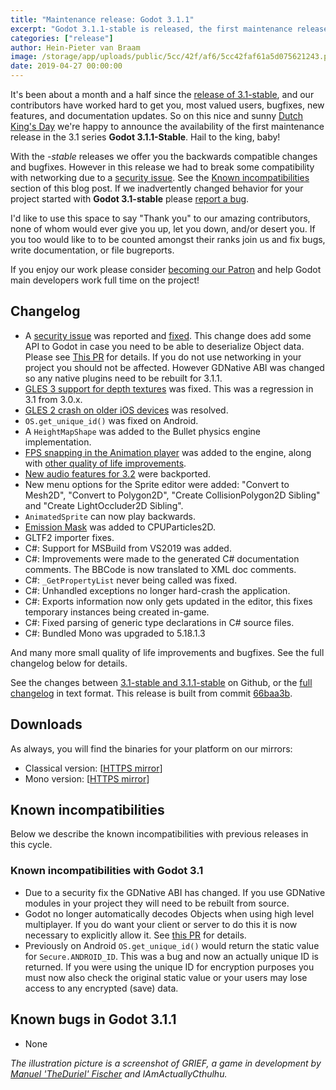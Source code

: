 ```yaml
---
title: "Maintenance release: Godot 3.1.1"
excerpt: "Godot 3.1.1-stable is released, the first maintenance release of the 3.1 series. In this release we've fixed an important security issue related to networking, added some nice quality of life improvements to the animation editor, and fixed several bugs."
categories: ["release"]
author: Hein-Pieter van Braam
image: /storage/app/uploads/public/5cc/42f/af6/5cc42faf61a5d075621243.png
date: 2019-04-27 00:00:00
---
```


It's been about a month and a half since the [release of 3.1-stable](https://godotengine.org/article/godot-3-1-released), and our contributors have worked hard to get you, most valued users, bugfixes, new features, and documentation updates. So on this nice and sunny [Dutch King's Day](https://en.wikipedia.org/wiki/Koningsdag) we're happy to announce the availability of the first maintenance release in the 3.1 series **Godot 3.1.1-Stable**. Hail to the king, baby!

With the *-stable* releases we offer you the backwards compatible changes and bugfixes. However in this release we had to break some compatibility with networking due to a [security issue](https://github.com/godotengine/godot/issues/27395). See the [Known incompatibilities](#known-incompatibilites) section of this blog post. If we inadvertently changed behavior for your project started with **Godot 3.1-stable** please [report a bug](https://github.com/godotengine/godot/issues/new).

I'd like to use this space to say "Thank you" to our amazing contributors, none of whom would ever give you up, let you down, and/or desert you. If you too would like to to be counted amongst their ranks join us and fix bugs, write documentation, or file bugreports.

If you enjoy our work please consider [becoming our Patron](https://www.patreon.com/godotengine) and help Godot main developers work full time on the project!

## Changelog

* A [security issue](https://github.com/godotengine/godot/issues/27395) was reported and [fixed](https://github.com/godotengine/godot/pull/27485). This change does add some API to Godot in case you need to be able to deserialize Object data. Please see [This PR](https://github.com/godotengine/godot/pull/27485) for details. If you do not use networking in your project you should not be affected. However GDNative ABI was changed so any native plugins need to be rebuilt for 3.1.1.
* [GLES 3 support for depth textures](https://github.com/godotengine/godot/pull/27317) was fixed. This was a regression in 3.1 from 3.0.x.
* [GLES 2 crash on older iOS devices](https://github.com/godotengine/godot/pull/27071) was resolved.
* `OS.get_unique_id()` was fixed on Android. 
* A `HeightMapShape` was added to the Bullet physics engine implementation.
* [FPS snapping in the Animation player](https://twitter.com/reduzio/status/1117513556847726594) was added to the engine, along with [other quality of life improvements](https://twitter.com/reduzio/status/1117631934497206272).
* [New audio features for 3.2](https://godotengine.org/article/godot-32-will-get-new-audio-features) were backported.
* New menu options for the Sprite editor were added: "Convert to Mesh2D", "Convert to Polygon2D", "Create CollisionPolygon2D Sibling" and "Create LightOccluder2D Sibling".
* `AnimatedSprite` can now play backwards.
* [Emission Mask](https://github.com/godotengine/godot/pull/27238) was added to CPUParticles2D.
* GLTF2 importer fixes.
* C#: Support for MSBuild from VS2019 was added.
* C#: Improvements were made to the generated C# documentation comments. The BBCode is now translated to XML doc comments.
* C#: `_GetPropertyList` never being called was fixed.
* C#: Unhandled exceptions no longer hard-crash the application.
* C#: Exports information now only gets updated in the editor, this fixes temporary instances being created in-game.
* C#: Fixed parsing of generic type declarations in C# source files.
* C#: Bundled Mono was upgraded to 5.18.1.3

And many more small quality of life improvements and bugfixes. See the full changelog below for details.

See the changes between [3.1-stable and 3.1.1-stable](https://github.com/godotengine/godot/compare/320f49f204cfbf9b480fe62aaa7718afb74920a5...66baa3b633fe904ea0d90a9688d602d9f3a0b3bd) on Github, or the [full changelog](http://downloads.tuxfamily.org/godotengine/3.1.1/Godot_v3.1.1-stable_changelog.txt) in text format. This release is built from commit [66baa3b](https://github.com/godotengine/godot/commit/66baa3b633fe904ea0d90a9688d602d9f3a0b3bd).

## Downloads

As always, you will find the binaries for your platform on our mirrors:

- Classical version: [[HTTPS mirror](https://downloads.tuxfamily.org/godotengine/3.1.1/)]
- Mono version: [[HTTPS mirror](https://downloads.tuxfamily.org/godotengine/3.1.1/mono)]

## <a id="known-incompatibilites"></a>Known incompatibilities

Below we describe the known incompatibilities with previous releases in this cycle.

### Known incompatibilities with Godot 3.1

* Due to a security fix the GDNative ABI has changed. If you use GDNative modules in your project they will need to be rebuilt from source.
* Godot no longer automatically decodes Objects when using high level multiplayer. If you do want your client or server to do this it is now necessary to explicitly allow it. See [this PR](https://github.com/godotengine/godot/pull/27485) for details.
* Previously on Android `OS.get_unique_id()` would return the static value for `Secure.ANDROID_ID`. This was a bug and now an actually unique ID is returned. If you were using the unique ID for encryption purposes you must now also check the original static value or your users may lose access to any encrypted (save) data.


## <a id="known-bugs"></a> Known bugs in Godot 3.1.1

* None

*The illustration picture is a screenshot of *GRIEF*, a game in development by [Manuel 'TheDuriel' Fischer](https://twitter.com/the_duriel) and IAmActuallyCthulhu.*